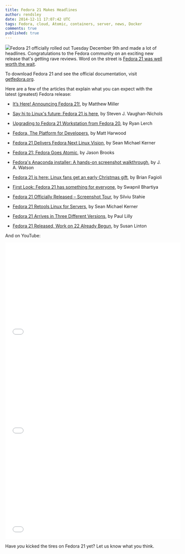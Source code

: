 ```yaml
---
title: Fedora 21 Makes Headlines
author: rendsley
date: 2014-12-11 17:07:42 UTC
tags: Fedora, cloud, Atomic, containers, server, news, Docker
comments: true
published: true
---
```


![](blog/fedora-logo.png)Fedora 21 officially rolled out Tuesday December 9th and made a lot of headlines. Congratulations to the Fedora community on an exciting new release that's getting rave reviews. Word on the street is [Fedora 21 was well worth the wait](http://www.zdnet.com/article/fedora-21-ready-for-release/). 

To download Fedora 21 and see the official documentation, visit [getfedora.org](https://getfedora.org/).

Here are a few of the articles that explain what you can expect with the latest (greatest) Fedora release:

* [It’s Here! Announcing Fedora 21!](http://fedoramagazine.org/announcing-fedora-21/), by Matthew Miller

* [Say hi to Linux's future: Fedora 21 is here](http://www.zdnet.com/article/say-hi-to-linuxs-future-fedora-21-is-here/), by Steven J. Vaughan-Nichols 

* [Upgrading to Fedora 21 Workstation from Fedora 20](http://fedoramagazine.org/upgrading-to-fedora-21-workstation-from-fedora-20/), by Ryan Lerch
* [Fedora, The Platform for Developers](https://medium.com/@mattharwood/fedora-the-platform-for-developers-4373012f9f3b), by Matt Harwood
* [Fedora 21 Delivers Fedora Next Linux Vision](http://www.internetnews.com/software/fedora-21-delivers-fedora-next-linux-vision.html), by Sean Michael Kerner 

* [Fedora 21: Fedora Goes Atomic](http://community.redhat.com/blog/2014/12/fedora-21-fedora-goes-atomic/), by Jason Brooks

* [Fedora's Anaconda installer: A hands-on screenshot walkthrough](http://www.zdnet.com/article/hands-on-a-screenshot-walk-though-fedoras-anaconda/), by J. A. Watson

* [Fedora 21 is here: Linux fans get an early Christmas gift](http://betanews.com/2014/12/09/fedora-21-is-here-linux-fans-get-an-early-christmas-gift/), by Brian Fagioli

* [First Look: Fedora 21 has something for everyone](http://www.itworld.com/article/2857439/first-look-fedora-21-has-something-for-everyone.html), by Swapnil Bhartiya

* [Fedora 21 Officially Released – Screenshot Tour](http://news.softpedia.com/news/Fedora-21-Officially-Released-Screenshot-Tour-466943.shtml), by Silviu Stahie

* [Fedora 21 Retools Linux for Servers](http://www.serverwatch.com/server-news/fedora-21-retools-linux-for-servers.html), by Sean Michael Kerner 

* [Fedora 21 Arrives in Three Different Versions](http://www.maximumpc.com/fedora_21_arrives_three_different_versions_2014), by Paul Lilly

* [Fedora 21 Released, Work on 22 Already Begun](http://ostatic.com/blog/fedora-21-released-work-on-22-already-begun), by Susan Linton

And on YouTube:

<iframe width="560" height="315" src="//www.youtube.com/embed/gYx6NFX_hHQ" frameborder="0" allowfullscreen></iframe>

<iframe width="560" height="315" src="//www.youtube.com/embed/wr-1aeh5d0c" frameborder="0" allowfullscreen></iframe>

<iframe width="560" height="315" src="//www.youtube.com/embed/Rm68XYskgH8" frameborder="0" allowfullscreen></iframe>



Have *you* kicked the tires on Fedora 21 yet? Let us know what you think.